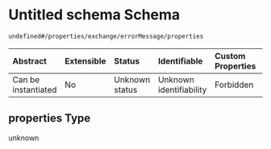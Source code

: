 # Untitled schema Schema

```txt
undefined#/properties/exchange/errorMessage/properties
```



| Abstract            | Extensible | Status         | Identifiable            | Custom Properties | Additional Properties | Access Restrictions | Defined In                                                                     |
| :------------------ | :--------- | :------------- | :---------------------- | :---------------- | :-------------------- | :------------------ | :----------------------------------------------------------------------------- |
| Can be instantiated | No         | Unknown status | Unknown identifiability | Forbidden         | Allowed               | none                | [publisher.schema.json*](../json/publisher.schema.json "open original schema") |

## properties Type

unknown

